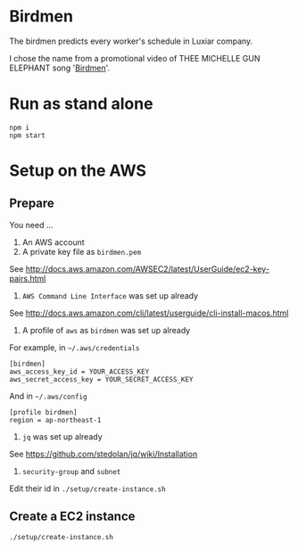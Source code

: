 # Birdmen

The birdmen predicts every worker's schedule in Luxiar company.

I chose the name from a promotional video of THEE MICHELLE GUN ELEPHANT song  '[Birdmen](https://www.youtube.com/watch?v=AKJnR8JPX2Q)'.

# Run as stand alone

```
npm i
npm start
```

# Setup on the AWS
## Prepare
You need ...

1. An AWS account
1. A private key file as `birdmen.pem`

  See http://docs.aws.amazon.com/AWSEC2/latest/UserGuide/ec2-key-pairs.html

1. `AWS Command Line Interface` was set up already

  See http://docs.aws.amazon.com/cli/latest/userguide/cli-install-macos.html

1. A profile of `aws` as `birdmen` was set up already

  For example, in `~/.aws/credentials`
```
[birdmen]
aws_access_key_id = YOUR_ACCESS_KEY
aws_secret_access_key = YOUR_SECRET_ACCESS_KEY
```

  And in `~/.aws/config`
```
[profile birdmen]
region = ap-northeast-1
```

1. `jq` was set up already

  See https://github.com/stedolan/jq/wiki/Installation

1. `security-group` and `subnet`

  Edit their id in `./setup/create-instance.sh`

## Create a EC2 instance

```
./setup/create-instance.sh
```
